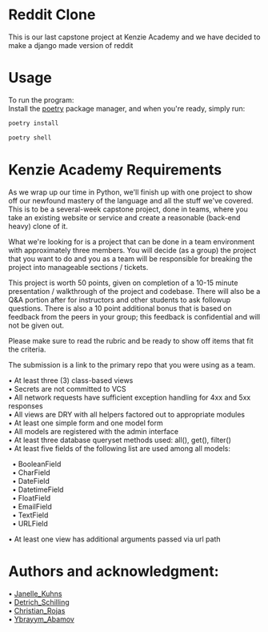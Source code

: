 # Reddit Clone
This is our last capstone project at Kenzie Academy and we have decided to make a django made version of reddit

# Usage
To run the program: <br/>
    Install the [poetry](https://python-poetry.org/docs/) package manager,
    and when you're ready, simply run:

```zsh
poetry install
```
```zsh
poetry shell
```

# Kenzie Academy Requirements
As we wrap up our time in Python, we'll finish up with one project to show off our newfound mastery of the language and all the stuff we've covered. This is to be a several-week capstone project, done in teams, where you take an existing website or service and create a reasonable (back-end heavy) clone of it.

What we're looking for is a project that can be done in a team environment with approximately three members. You will decide (as a group) the project that you want to do and you as a team will be responsible for breaking the project into manageable sections / tickets.

This project is worth 50 points, given on completion of a 10-15 minute presentation / walkthrough of the project and codebase. There will also be a Q&A portion after for instructors and other students to ask followup questions. There is also a 10 point additional bonus that is based on feedback from the peers in your group; this feedback is confidential and will not be given out.

Please make sure to read the rubric and be ready to show off items that fit the criteria.

The submission is a link to the primary repo that you were using as a team.

• At least three (3) class-based views <br/>
• Secrets are not committed to VCS <br/>
• All network requests have sufficient exception handling for 4xx and 5xx responses <br/>
• All views are DRY with all helpers factored out to appropriate modules <br/>
• At least one simple form and one model form <br/>
• All models are registered with the admin interface <br/>
• At least three database queryset methods used: all(), get(), filter() <br/>
• At least five fields of the following list are used among all models: <br/>
    <p>
&nbsp;  • BooleanField <br/>
&nbsp;  • CharField <br/>
&nbsp;  • DateField <br/>
&nbsp;  • DatetimeField <br/>
&nbsp;  • FloatField <br/>
&nbsp;  • EmailField <br/>
&nbsp;  • TextField <br/>
&nbsp;  • URLField
    </p>
• At least one view has additional arguments passed via url path

# Authors and acknowledgment:
• [Janelle_Kuhns](https://github.com/JanelleRK) <br/>
• [Detrich_Schilling](https://github.com/Detrich) <br/>
• [Christian_Rojas](https://github.com/cjrojas72) <br/>
• [Ybrayym_Abamov](https://github.com/Ybrayym-Abamov)